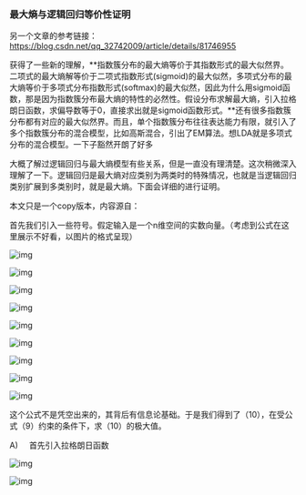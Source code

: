 ### 最大熵与逻辑回归等价性证明

另一个文章的参考链接：<https://blog.csdn.net/qq_32742009/article/details/81746955>

获得了一些新的理解，**指数簇分布的最大熵等价于其指数形式的最大似然界。二项式的最大熵解等价于二项式指数形式(sigmoid)的最大似然，多项式分布的最大熵等价于多项式分布指数形式(softmax)的最大似然，因此为什么用sigmoid函数，那是因为指数簇分布最大熵的特性的必然性。假设分布求解最大熵，引入拉格朗日函数，求偏导数等于0，直接求出就是sigmoid函数形式。**还有很多指数簇分布都有对应的最大似然界。而且，单个指数簇分布往往表达能力有限，就引入了多个指数簇分布的混合模型，比如高斯混合，引出了EM算法。想LDA就是多项式分布的混合模型。一下子豁然开朗了好多

大概了解过逻辑回归与最大熵模型有些关系，但是一直没有理清楚。这次稍微深入理解了一下。逻辑回归是最大熵对应类别为两类时的特殊情况，也就是当逻辑回归类别扩展到多类别时，就是最大熵。下面会详细的进行证明。

本文只是一个copy版本，内容源自：<the equivalence of logistic regression and maximum entropymodels >

首先我们引入一些符号。假定输入是一个n维空间的实数向量。（考虑到公式在这里展示不好看，以图片的格式呈现）

![img](https://img-blog.csdn.net/20150131173722767?watermark/2/text/aHR0cDovL2Jsb2cuY3Nkbi5uZXQvYnVyaW5nXw==/font/5a6L5L2T/fontsize/400/fill/I0JBQkFCMA==/dissolve/70/gravity/Center)

![img](https://img-blog.csdn.net/20150131173743281?watermark/2/text/aHR0cDovL2Jsb2cuY3Nkbi5uZXQvYnVyaW5nXw==/font/5a6L5L2T/fontsize/400/fill/I0JBQkFCMA==/dissolve/70/gravity/Center)

![img](https://img-blog.csdn.net/20150131173727210?watermark/2/text/aHR0cDovL2Jsb2cuY3Nkbi5uZXQvYnVyaW5nXw==/font/5a6L5L2T/fontsize/400/fill/I0JBQkFCMA==/dissolve/70/gravity/Center)

![img](https://img-blog.csdn.net/20150301102733603)

![img](https://img-blog.csdn.net/20150131173756507?watermark/2/text/aHR0cDovL2Jsb2cuY3Nkbi5uZXQvYnVyaW5nXw==/font/5a6L5L2T/fontsize/400/fill/I0JBQkFCMA==/dissolve/70/gravity/Center)

![img](https://img-blog.csdn.net/20150131173853590)

![img](https://img-blog.csdn.net/20150131173840935)

![img](https://img-blog.csdn.net/20150131173923620)

![img](https://img-blog.csdn.net/20150131173907221)

这个公式不是凭空出来的，其背后有信息论基础。于是我们得到了（10），在受公式（9）约束的条件下，求（10）的极大值。

A)     首先引入拉格朗日函数

![img](https://img-blog.csdn.net/20150131173956084)

![img](https://img-blog.csdn.net/20150131173948109)